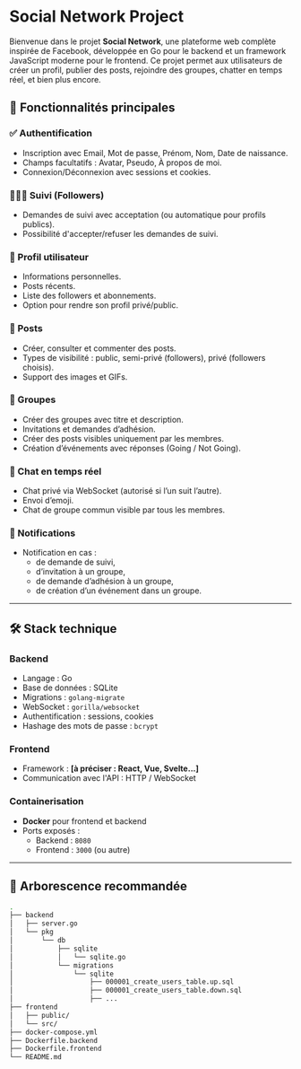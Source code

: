 # Social Network Project

Bienvenue dans le projet **Social Network**, une plateforme web complète inspirée de Facebook, développée en Go pour le backend et un framework JavaScript moderne pour le frontend. Ce projet permet aux utilisateurs de créer un profil, publier des posts, rejoindre des groupes, chatter en temps réel, et bien plus encore.

## 🧠 Fonctionnalités principales

### ✅ Authentification
- Inscription avec Email, Mot de passe, Prénom, Nom, Date de naissance.
- Champs facultatifs : Avatar, Pseudo, À propos de moi.
- Connexion/Déconnexion avec sessions et cookies.

### 🧑‍🤝‍🧑 Suivi (Followers)
- Demandes de suivi avec acceptation (ou automatique pour profils publics).
- Possibilité d'accepter/refuser les demandes de suivi.

### 👤 Profil utilisateur
- Informations personnelles.
- Posts récents.
- Liste des followers et abonnements.
- Option pour rendre son profil privé/public.

### 📝 Posts
- Créer, consulter et commenter des posts.
- Types de visibilité : public, semi-privé (followers), privé (followers choisis).
- Support des images et GIFs.

### 👥 Groupes
- Créer des groupes avec titre et description.
- Invitations et demandes d’adhésion.
- Créer des posts visibles uniquement par les membres.
- Création d’événements avec réponses (Going / Not Going).

### 💬 Chat en temps réel
- Chat privé via WebSocket (autorisé si l’un suit l’autre).
- Envoi d’emoji.
- Chat de groupe commun visible par tous les membres.

### 🔔 Notifications
- Notification en cas :
  - de demande de suivi,
  - d’invitation à un groupe,
  - de demande d’adhésion à un groupe,
  - de création d’un événement dans un groupe.

---

## 🛠️ Stack technique

### Backend
- Langage : Go
- Base de données : SQLite
- Migrations : `golang-migrate`
- WebSocket : `gorilla/websocket`
- Authentification : sessions, cookies
- Hashage des mots de passe : `bcrypt`

### Frontend
- Framework : **[à préciser : React, Vue, Svelte...]**
- Communication avec l'API : HTTP / WebSocket

### Containerisation
- **Docker** pour frontend et backend
- Ports exposés :
  - Backend : `8080`
  - Frontend : `3000` (ou autre)

---

## 📁 Arborescence recommandée

```bash
.
├── backend
│   ├── server.go
│   └── pkg
│       └── db
│           ├── sqlite
│           │   └── sqlite.go
│           └── migrations
│               └── sqlite
│                   ├── 000001_create_users_table.up.sql
│                   ├── 000001_create_users_table.down.sql
│                   ├── ...
├── frontend
│   ├── public/
│   └── src/
├── docker-compose.yml
├── Dockerfile.backend
├── Dockerfile.frontend
└── README.md
